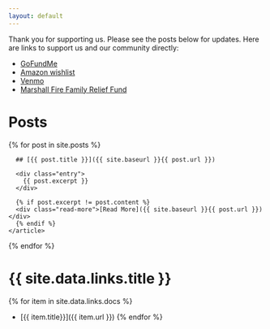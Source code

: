 ```yaml
---
layout: default
---
```


Thank you for supporting us. Please see the posts below for updates. Here are links to support us and our community directly:

* [GoFundMe](https://www.gofundme.com/f/superior-watts-recovery-fund)
* [Amazon wishlist](https://www.amazon.com/hz/wishlist/ls/2LL3FYQESWG0U)
* [Venmo](https://venmo.com/u/PhilRW)
* [Marshall Fire Family Relief Fund](https://www.gofundme.com/f/boulder-superior-louisville-fire-relief-fund)

# Posts

<div class="posts">
  {% for post in site.posts %}
    <article class="post">

      ## [{{ post.title }}]({{ site.baseurl }}{{ post.url }})

      <div class="entry">
        {{ post.excerpt }}
      </div>

      {% if post.excerpt != post.content %}
      <div class="read-more">[Read More]({{ site.baseurl }}{{ post.url }})</div>
      {% endif %}
    </article>
  {% endfor %}
</div>

# {{ site.data.links.title }}

{% for item in site.data.links.docs %}
- [{{ item.title}}]({{ item.url }})
{% endfor %}
